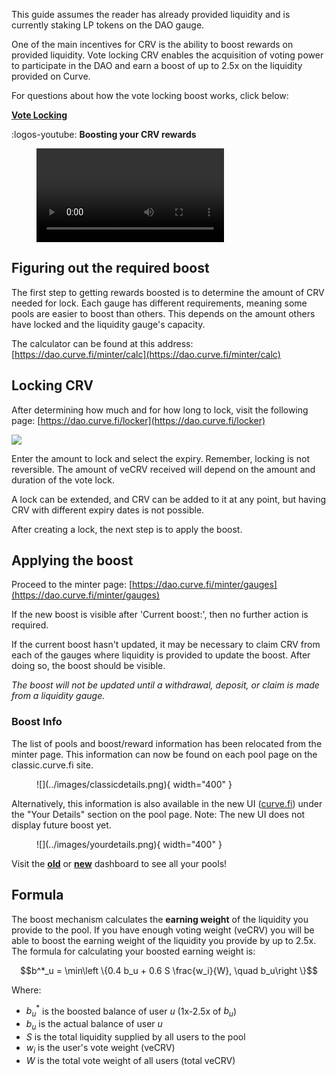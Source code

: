 This guide assumes the reader has already provided liquidity and is currently staking LP tokens on the DAO gauge.

One of the main incentives for CRV is the ability to boost rewards on provided liquidity. Vote locking CRV enables the acquisition of voting power to participate in the DAO and earn a boost of up to 2.5x on the liquidity provided on Curve.

For questions about how the vote locking boost works, click below:

[**Vote Locking**](../vecrv/vote-locking-boost.md)


:logos-youtube: **Boosting your CRV rewards**

<figure class="video_container">
  <video controls="true" allowfullscreen="true">
    <source src="https://storage.googleapis.com/curvedocs/boosting-rewards.mp4" type="video/mp4">
  </video>
</figure>

## **Figuring out the required boost**

The first step to getting rewards boosted is to determine the amount of CRV needed for lock. Each gauge has different requirements, meaning some pools are easier to boost than others. This depends on the amount others have locked and the liquidity gauge's capacity.

The calculator can be found at this address: [https://dao.curve.fi/minter/calc](https://dao.curve.fi/minter/calc)

## **Locking CRV**

After determining how much and for how long to lock, visit the following page: [https://dao.curve.fi/locker](https://dao.curve.fi/locker)

![](https://2254922201-files.gitbook.io/~/files/v0/b/gitbook-legacy-files/o/assets%2F-MFA0rQI3SzfbVFgp3Ic%2F-MFw5TRvfmVRhy6M2vA0%2F-MFwBH-2tIa-f8oEODRQ%2Fimage.png?alt=media&token=9d7166c8-4231-4996-8fe2-27c0f7f4ae66)

Enter the amount to lock and select the expiry. Remember, locking is not reversible. The amount of veCRV received will depend on the amount and duration of the vote lock.

A lock can be extended, and CRV can be added to it at any point, but having CRV with different expiry dates is not possible.

After creating a lock, the next step is to apply the boost.

## **Applying the boost**

Proceed to the minter page: [https://dao.curve.fi/minter/gauges](https://dao.curve.fi/minter/gauges)

If the new boost is visible after 'Current boost:', then no further action is required.

If the current boost hasn't updated, it may be necessary to claim CRV from each of the gauges where liquidity is provided to update the boost. After doing so, the boost should be visible.

*The boost will not be updated until a withdrawal, deposit, or claim is made from a liquidity gauge.*


### **Boost Info**
The list of pools and boost/reward information has been relocated from the minter page. This information can now be found on each pool page on the classic.curve.fi site.

<figure markdown>
  ![](../images/classicdetails.png){ width="400" }
  <figcaption></figcaption>
</figure>

Alternatively, this information is also available in the new UI ([curve.fi](https://curve.fi/)) under the "Your Details" section on the pool page. Note: The new UI does not display future boost yet.

<figure markdown>
  ![](../images/yourdetails.png){ width="400" }
  <figcaption></figcaption>
</figure>

Visit the [**old**](https://classic.curve.fi/pools/?see=0x0000000000000000000000000000000000000000) or [**new**](https://curve.fi/#/ethereum/dashboard) dashboard to see all your pools!

## **Formula**

The boost mechanism calculates the **earning weight** of the liquidity you provide to the pool.  If you have enough voting weight (veCRV) you will be able to boost the earning weight of the liquidity you provide by up to 2.5x.  The formula for calculating your boosted earning weight is:

$$b^*_u = \min\left \{0.4 b_u + 0.6 S \frac{w_i}{W}, \quad b_u\right \}$$

Where:

* $b^*_u$ is the boosted balance of user $u$ (1x-2.5x of $b_u$)
* $b_u$ is the actual balance of user $u$
* $S$ is the total liquidity supplied by all users to the pool
* $w_i$ is the user's vote weight (veCRV)
* $W$ is the total vote weight of all users (total veCRV)
